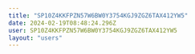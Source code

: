 ```yaml
---
title: "SP10Z4KKFPZN57W6BW0Y3754KGJ9ZGZ6TAX412YW5"
date: 2024-02-19T08:48:24.296Z
user: SP10Z4KKFPZN57W6BW0Y3754KGJ9ZGZ6TAX412YW5
layout: "users"
---
```

    